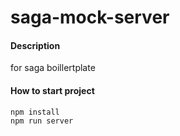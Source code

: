 # saga-mock-server

#### Description

for saga boillertplate

#### How to start project

```
npm install
npm run server
```